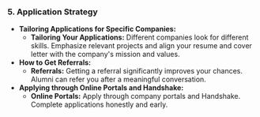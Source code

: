 
### 5. Application Strategy
   - **Tailoring Applications for Specific Companies:**
     - **Tailoring Your Applications:** Different companies look for different skills. Emphasize relevant projects and align your resume and cover letter with the company's mission and values.
   - **How to Get Referrals:**
     - **Referrals:** Getting a referral significantly improves your chances. Alumni can refer you after a meaningful conversation.
   - **Applying through Online Portals and Handshake:**
     - **Online Portals:** Apply through company portals and Handshake. Complete applications honestly and early.